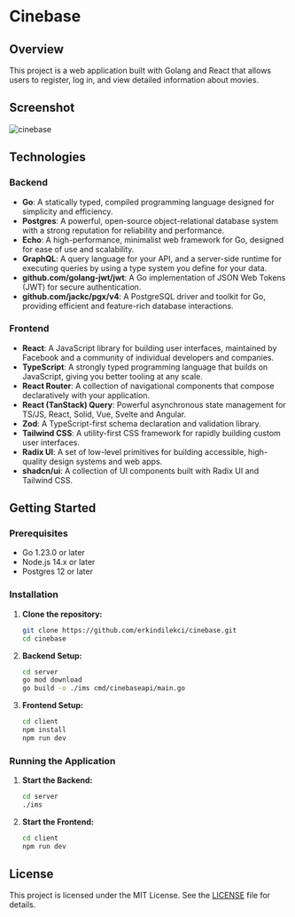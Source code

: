 # Cinebase

## Overview
This project is a web application built with Golang and React that allows users to register, log in, and view detailed information about movies.

## Screenshot
![cinebase](https://github.com/user-attachments/assets/76231b5d-5bd7-49b8-a32b-d42035183112)

## Technologies

### Backend
- **Go**: A statically typed, compiled programming language designed for simplicity and efficiency.
- **Postgres**: A powerful, open-source object-relational database system with a strong reputation for reliability and performance.
- **Echo**: A high-performance, minimalist web framework for Go, designed for ease of use and scalability.
- **GraphQL**: A query language for your API, and a server-side runtime for executing queries by using a type system you define for your data.
- **github.com/golang-jwt/jwt**: A Go implementation of JSON Web Tokens (JWT) for secure authentication.
- **github.com/jackc/pgx/v4**: A PostgreSQL driver and toolkit for Go, providing efficient and feature-rich database interactions.

### Frontend
- **React**: A JavaScript library for building user interfaces, maintained by Facebook and a community of individual developers and companies.
- **TypeScript**: A strongly typed programming language that builds on JavaScript, giving you better tooling at any scale.
- **React Router**: A collection of navigational components that compose declaratively with your application.
- **React (TanStack) Query**: Powerful asynchronous state management for TS/JS, React, Solid, Vue, Svelte and Angular.
- **Zod**: A TypeScript-first schema declaration and validation library.
- **Tailwind CSS**: A utility-first CSS framework for rapidly building custom user interfaces.
- **Radix UI**: A set of low-level primitives for building accessible, high-quality design systems and web apps.
- **shadcn/ui**: A collection of UI components built with Radix UI and Tailwind CSS.

## Getting Started

### Prerequisites
- Go 1.23.0 or later
- Node.js 14.x or later
- Postgres 12 or later

### Installation

1. **Clone the repository:**
   ```sh
   git clone https://github.com/erkindilekci/cinebase.git
   cd cinebase
   ```

2. **Backend Setup:**
   ```sh
   cd server
   go mod download
   go build -o ./ims cmd/cinebaseapi/main.go
   ```

3. **Frontend Setup:**
   ```sh
   cd client
   npm install
   npm run dev
   ```

### Running the Application

1. **Start the Backend:**
   ```sh
   cd server
   ./ims
   ```

2. **Start the Frontend:**
   ```sh
   cd client
   npm run dev
   ```

## License
This project is licensed under the MIT License. See the [LICENSE](LICENSE) file for details.
